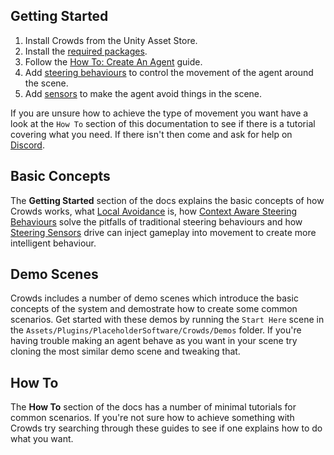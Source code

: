 ## Getting Started

1. Install Crowds from the Unity Asset Store.
2. Install the [required packages](../Requirements/).
3. Follow the [How To: Create An Agent](..HowTo/CreateAnAgent/) guide.
4. Add [steering behaviours](SteeringBehaviours/) to control the movement of the agent around the scene.
5. Add [sensors](SteeringBehaviours#Danger%20Sensors) to make the agent avoid things in the scene.

If you are unsure how to achieve the type of movement you want have a look at the `How To` section of this documentation to see if there is a tutorial covering what you need. If there isn't then come and ask for help on [Discord](https://placeholder.software/discord).

## Basic Concepts

The **Getting Started** section of the docs explains the basic concepts of how Crowds works, what [Local Avoidance](../LocalAvoidance.md) is, how [Context Aware Steering Behaviours](../SteeringBehaviours.md) solve the pitfalls of traditional steering behaviours and how [Steering Sensors](../SteeringSensors.md) drive can inject gameplay into movement to create more intelligent behaviour.

## Demo Scenes

Crowds includes a number of demo scenes which introduce the basic concepts of the system and demostrate how to create some common scenarios. Get started with these demos by running the `Start Here` scene in the `Assets/Plugins/PlaceholderSoftware/Crowds/Demos` folder. If you're having trouble making an agent behave as you want in your scene try cloning the most similar demo scene and tweaking that.

## How To

The **How To** section of the docs has a number of minimal tutorials for common scenarios. If you're not sure how to achieve something with Crowds try searching through these guides to see if one explains how to do what you want.